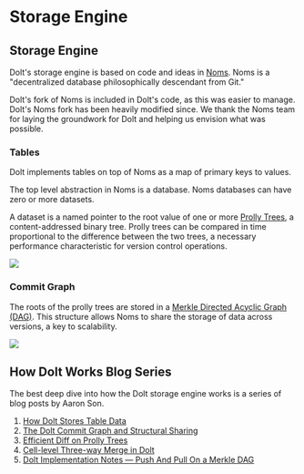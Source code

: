 # Storage Engine

## Storage Engine

Dolt's storage engine is based on code and ideas in [Noms](https://github.com/attic-labs/noms). Noms is a "decentralized database philosophically descendant from Git."

Dolt's fork of Noms is included in Dolt's code, as this was easier to manage. Dolt's Noms fork has been heavily modified since. We thank the Noms team for laying the groundwork for Dolt and helping us envision what was possible.

### Tables

Dolt implements tables on top of Noms as a map of primary keys to values.

The top level abstraction in Noms is a database. Noms databases can have zero or more datasets.

A dataset is a named pointer to the root value of one or more [Prolly Trees](prolly-tree.md), a content-addressed binary tree. Prolly trees can be compared in time proportional to the difference between the two trees, a necessary performance characteristic for version control operations.

![](../../.gitbook/assets/dolt-table-value.png)

### Commit Graph

The roots of the prolly trees are stored in a [Merkle Directed Acyclic Graph (DAG)](https://docs.ipfs.io/concepts/merkle-dag/). This structure allows Noms to share the storage of data across versions, a key to scalability.

![](../../.gitbook/assets/dolt-commit-graph.png)

## How Dolt Works Blog Series

The best deep dive into how the Dolt storage engine works is a series of blog posts by Aaron Son.

1. [How Dolt Stores Table Data](https://www.dolthub.com/blog/2020-04-01-how-dolt-stores-table-data/)
2. [The Dolt Commit Graph and Structural Sharing](https://www.dolthub.com/blog/2020-05-13-dolt-commit-graph-and-structural-sharing/)
3. [Efficient Diff on Prolly Trees](https://www.dolthub.com/blog/2020-06-16-efficient-diff-on-prolly-trees/)
4. [Cell-level Three-way Merge in Dolt](https://www.dolthub.com/blog/2020-07-15-three-way-merge/)
5. [Dolt Implementation Notes — Push And Pull On a Merkle DAG](https://www.dolthub.com/blog/2020-09-09-push-pull-on-a-merkle-dag/)
